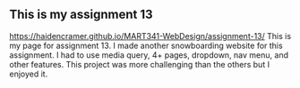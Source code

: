 ## This is my assignment 13
https://haidencramer.github.io/MART341-WebDesign/assignment-13/
This is my page for assignment 13. I made another snowboarding website for this assignment. I had to use media query, 4+ pages, dropdown, nav menu, and other features. This project was more challenging than the others but I enjoyed it. 